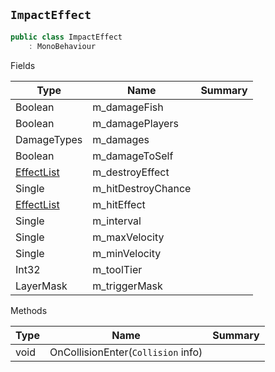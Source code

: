 ## `ImpactEffect`

```csharp
public class ImpactEffect
    : MonoBehaviour

```

Fields

| Type | Name | Summary | 
| --- | --- | --- | 
| Boolean | m_damageFish |  | 
| Boolean | m_damagePlayers |  | 
| DamageTypes | m_damages |  | 
| Boolean | m_damageToSelf |  | 
| [EffectList](./EffectList.md) | m_destroyEffect |  | 
| Single | m_hitDestroyChance |  | 
| [EffectList](./EffectList.md) | m_hitEffect |  | 
| Single | m_interval |  | 
| Single | m_maxVelocity |  | 
| Single | m_minVelocity |  | 
| Int32 | m_toolTier |  | 
| LayerMask | m_triggerMask |  | 


Methods

| Type | Name | Summary | 
| --- | --- | --- | 
| void | OnCollisionEnter(`Collision` info) |  | 


